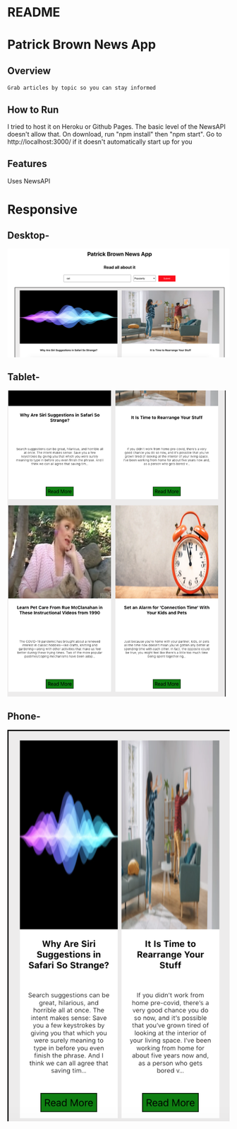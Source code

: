 # README


# Patrick Brown News App

## Overview
    Grab articles by topic so you can stay informed


## How to Run
I tried to host it on Heroku or Github Pages. The basic level of the NewsAPI doesn't allow that. On download, run "npm install" then "npm start". Go to http://localhost:3000/ if it doesn't automatically start up for you

## Features

Uses NewsAPI

# Responsive

## Desktop-

![desktop](/public/Desktop.png)


## Tablet-

![tablet](/public/Tablet.png)



## Phone-

![phone](/public/Phone.png)




